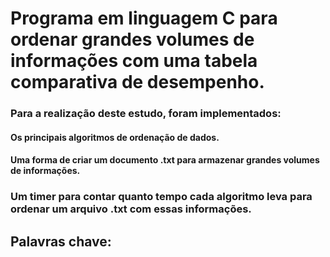 # Programa em linguagem C para ordenar grandes volumes de informações com uma tabela comparativa de desempenho.

### Para a realização deste estudo, foram implementados:

#### Os principais algoritmos de ordenação de dados.

#### Uma forma de criar um documento .txt para armazenar grandes volumes de informações.

### Um timer para contar quanto tempo cada algoritmo leva para ordenar um arquivo .txt com essas informações.


## Palavras chave: